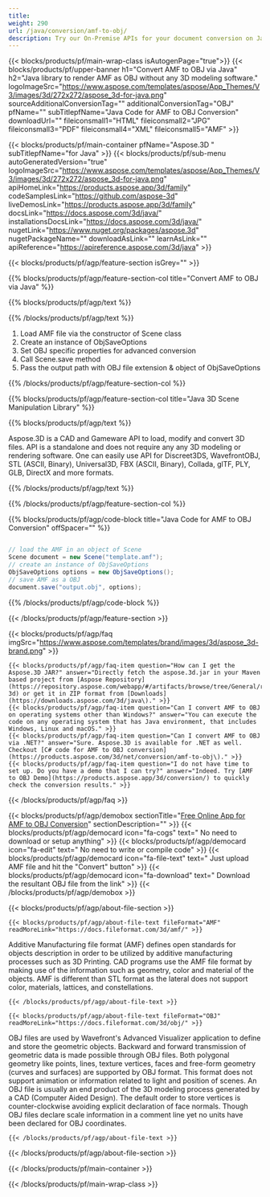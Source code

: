 ```yaml
---
title:  
weight: 290
url: /java/conversion/amf-to-obj/ 
description: Try our On-Premise APIs for your document conversion on Java Runtime Environment for JSP/JSF Application and Desktop Applications.
---
```


{{< blocks/products/pf/main-wrap-class isAutogenPage="true">}}
{{< blocks/products/pf/upper-banner h1="Convert AMF to OBJ via Java" h2="Java library to render AMF as OBJ without any 3D modeling software." logoImageSrc="https://www.aspose.com/templates/aspose/App_Themes/V3/images/3d/272x272/aspose_3d-for-java.png" sourceAdditionalConversionTag="" additionalConversionTag="OBJ" pfName="" subTitlepfName="Java Code for AMF to OBJ Conversion" downloadUrl="" fileiconsmall1="HTML" fileiconsmall2="JPG" fileiconsmall3="PDF" fileiconsmall4="XML" fileiconsmall5="AMF" >}}

{{< blocks/products/pf/main-container pfName="Aspose.3D " subTitlepfName="for Java" >}}
{{< blocks/products/pf/sub-menu autoGeneratedVersion="true" logoImageSrc="https://www.aspose.com/templates/aspose/App_Themes/V3/images/3d/272x272/aspose_3d-for-java.png" apiHomeLink="https://products.aspose.app/3d/family" codeSamplesLink="https://github.com/aspose-3d" liveDemosLink="https://products.aspose.app/3d/family" docsLink="https://docs.aspose.com/3d/java/" installationsDocsLink="https://docs.aspose.com/3d/java/" nugetLink="https://www.nuget.org/packages/aspose.3d" nugetPackageName="" downloadAsLink="" learnAsLink="" apiReference="https://apireference.aspose.com/3d/java" >}}

{{< blocks/products/pf/agp/feature-section isGrey="" >}}

{{% blocks/products/pf/agp/feature-section-col title="Convert AMF to OBJ via Java" %}}

{{% blocks/products/pf/agp/text %}}

{{% /blocks/products/pf/agp/text %}}

1.  Load AMF file via the constructor of Scene class
1.  Create an instance of ObjSaveOptions
1.  Set OBJ specific properties for advanced conversion
1.  Call Scene.save method
1.  Pass the output path with OBJ file extension & object of ObjSaveOptions

{{% /blocks/products/pf/agp/feature-section-col %}}

{{% blocks/products/pf/agp/feature-section-col title="Java 3D Scene Manipulation Library" %}}

{{% blocks/products/pf/agp/text %}}

 Aspose.3D is a CAD and Gameware API to load, modify and convert 3D files. API is a standalone and does not require any any 3D modeling or rendering software. One can easily use API for Discreet3DS, WavefrontOBJ, STL (ASCII, Binary), Universal3D, FBX (ASCII, Binary), Collada, glTF, PLY, GLB, DirectX and more formats.

{{% /blocks/products/pf/agp/text %}}

{{% /blocks/products/pf/agp/feature-section-col %}}

{{% blocks/products/pf/agp/code-block title="Java Code for AMF to OBJ Conversion" offSpacer="" %}}

```cs

// load the AMF in an object of Scene 
Scene document = new Scene("template.amf");
// create an instance of ObjSaveOptions 
ObjSaveOptions options = new ObjSaveOptions();
// save AMF as a OBJ 
document.save("output.obj", options);

```

{{% /blocks/products/pf/agp/code-block %}}

{{< /blocks/products/pf/agp/feature-section >}}

{{< blocks/products/pf/agp/faq imgSrc="https://www.aspose.com/templates/brand/images/3d/aspose_3d-brand.png" >}}

    {{< blocks/products/pf/agp/faq-item question="How can I get the Aspose.3D JAR?" answer="Directly fetch the aspose.3d.jar in your Maven based project from [Aspose Repository](https://repository.aspose.com/webapp/#/artifacts/browse/tree/General/repo/com/aspose/aspose-3d) or get it in ZIP format from [Downloads](https://downloads.aspose.com/3d/java\)." >}}
    {{< blocks/products/pf/agp/faq-item question="Can I convert AMF to OBJ on operating systems other than Windows?" answer="You can execute the code on any operating system that has Java environment, that includes Windows, Linux and macOS." >}}
    {{< blocks/products/pf/agp/faq-item question="Can I convert AMF to OBJ via .NET?" answer="Sure. Aspose.3D is available for .NET as well. Checkout [C# code for AMF to OBJ conversion](https://products.aspose.com/3d/net/conversion/amf-to-obj\)." >}}
    {{< blocks/products/pf/agp/faq-item question="I do not have time to set up. Do you have a demo that I can try?" answer="Indeed. Try [AMF to OBJ Demo](https://products.aspose.app/3d/conversion/) to quickly check the conversion results." >}}
 
{{< /blocks/products/pf/agp/faq >}}

<!-- aboutfile Starts -->

{{< blocks/products/pf/agp/demobox sectionTitle="[Free Online App for AMF to OBJ Conversion](https://products.aspose.app/3d/conversion/amf-to-obj)" sectionDescription="" >}}
        {{< blocks/products/pf/agp/democard icon="fa-cogs" text=" No need to download or setup anything" >}}
        {{< blocks/products/pf/agp/democard icon="fa-edit" text=" No need to write or compile code" >}}
        {{< blocks/products/pf/agp/democard icon="fa-file-text" text=" Just upload AMF file and hit the \"Convert\" button" >}}
        {{< blocks/products/pf/agp/democard icon="fa-download" text=" Download the resultant OBJ file from the link" >}}
{{< /blocks/products/pf/agp/demobox >}}

{{< blocks/products/pf/agp/about-file-section >}}

    {{< blocks/products/pf/agp/about-file-text fileFormat="AMF" readMoreLink="https://docs.fileformat.com/3d/amf/" >}}
Additive Manufacturing file format (AMF) defines open standards for objects description in order to be utilized by additive manufacturing processes such as 3D Printing. CAD programs use the AMF file format by making use of the information such as geometry, color and material of the objects. AMF is different than STL format as the lateral does not support color, materials, lattices, and constellations.

    {{< /blocks/products/pf/agp/about-file-text >}}

    {{< blocks/products/pf/agp/about-file-text fileFormat="OBJ" readMoreLink="https://docs.fileformat.com/3d/obj/" >}}
OBJ files are used by Wavefront's Advanced Visualizer application to define and store the geometric objects. Backward and forward transmission of geometric data is made possible through OBJ files. Both polygonal geometry like points, lines, texture vertices, faces and free-form geometry (curves and surfaces) are supported by OBJ format.  This format does not support animation or information related to light and position of scenes. An OBJ file is usually an end product of the 3D modeling process generated by a CAD (Computer Aided Design). The default order to store vertices is counter-clockwise avoiding explicit declaration of face normals. Though OBJ files declare scale information in a comment line yet no units have been declared for OBJ coordinates.

    {{< /blocks/products/pf/agp/about-file-text >}}

{{< /blocks/products/pf/agp/about-file-section >}}

<!-- aboutfile Ends -->

{{< /blocks/products/pf/main-container >}}
    
{{< /blocks/products/pf/main-wrap-class >}}